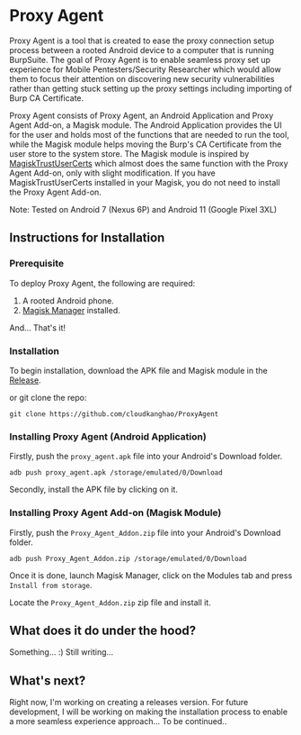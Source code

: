# Proxy Agent

Proxy Agent is a tool that is created to ease the proxy connection setup process between a rooted Android device to a computer that is running BurpSuite. The goal of Proxy Agent is to enable seamless proxy set up experience for Mobile Pentesters/Security Researcher which would allow them to focus their attention on discovering new security vulnerabilities rather than getting stuck setting up the proxy settings including importing of Burp CA Certificate.

Proxy Agent consists of Proxy Agent, an Android Application and Proxy Agent Add-on, a Magisk module. The Android Application provides the UI for the user and holds most of the functions that are needed to run the tool, while the Magisk module helps moving the Burp's CA Certificate from the user store to the system store. The Magisk module is inspired by [MagiskTrustUserCerts](https://github.com/NVISOsecurity/MagiskTrustUserCerts) which almost does the same function with the Proxy Agent Add-on, only with slight modification. If you have MagiskTrustUserCerts installed in your Magisk, you do not need to install the Proxy Agent Add-on.

Note: Tested on Android 7 (Nexus 6P) and Android 11 (Google Pixel 3XL)

## Instructions for Installation

### Prerequisite

To deploy Proxy Agent, the following are required:
1. A rooted Android phone.
2. [Magisk Manager](https://github.com/topjohnwu/Magisk) installed.

And... That's it!

### Installation

To begin installation, download the APK file and Magisk module in the [Release](https://github.com/cloudkanghao/ProxyAgent/releases/tag/v1).

or git clone the repo:
```
git clone https://github.com/cloudkanghao/ProxyAgent
```
### Installing Proxy Agent (Android Application)

Firstly, push the `proxy_agent.apk` file into your Android's Download folder.

```
adb push proxy_agent.apk /storage/emulated/0/Download
```

Secondly, install the APK file by clicking on it.

### Installing Proxy Agent Add-on (Magisk Module)

Firstly, push the `Proxy_Agent_Addon.zip` file into your Android's Download folder.

```
adb push Proxy_Agent_Addon.zip /storage/emulated/0/Download
```

Once it is done, launch Magisk Manager, click on the Modules tab and press `Install from storage`.

Locate the `Proxy_Agent_Addon.zip` zip file and install it.


## What does it do under the hood?

Something... :) Still writing...

## What's next?

Right now, I'm working on creating a releases version. For future development, I will be working on making the installation process to enable a more seamless experience approach... To be continued..